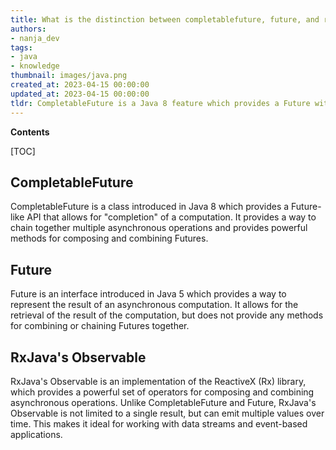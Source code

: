 ```yaml
---
title: What is the distinction between completablefuture, future, and rxjava's observable?
authors:
- nanja_dev
tags:
- java
- knowledge
thumbnail: images/java.png
created_at: 2023-04-15 00:00:00
updated_at: 2023-04-15 00:00:00
tldr: CompletableFuture is a Java 8 feature which provides a Future with additional methods for composition and chaining, while RxJava`s Observable provides a reactive stream of data or events.
---
```


**Contents**

[TOC]

## CompletableFuture
CompletableFuture is a class introduced in Java 8 which provides a Future-like API that allows for "completion" of a computation. It provides a way to chain together multiple asynchronous operations and provides powerful methods for composing and combining Futures.

## Future
Future is an interface introduced in Java 5 which provides a way to represent the result of an asynchronous computation. It allows for the retrieval of the result of the computation, but does not provide any methods for combining or chaining Futures together.

## RxJava's Observable
RxJava's Observable is an implementation of the ReactiveX (Rx) library, which provides a powerful set of operators for composing and combining asynchronous operations. Unlike CompletableFuture and Future, RxJava's Observable is not limited to a single result, but can emit multiple values over time. This makes it ideal for working with data streams and event-based applications.

